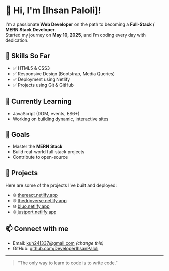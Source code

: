 # 👋 Hi, I'm [Ihsan Paloli]!

I'm a passionate **Web Developer** on the path to becoming a **Full-Stack / MERN Stack Developer**.  
Started my journey on **May 10, 2025**, and I’m coding every day with dedication.

## 🧰 Skills So Far
- ✅ HTML5 & CSS3
- ✅ Responsive Design (Bootstrap, Media Queries)
- ✅ Deployment using Netlify
- ✅ Projects using Git & GitHub

## 🌱 Currently Learning
- JavaScript (DOM, events, ES6+)
- Working on building dynamic, interactive sites

## 🚀 Goals
- Master the **MERN Stack**
- Build real-world full-stack projects
- Contribute to open-source

## 🧩 Projects
Here are some of the projects I've built and deployed:
- 🌐 [thereact.netlify.app](https://thereact.netlify.app)
- 🌐 [thedripverse.netlify.app](https://thedripverse.netlify.app)
- 🌐 [bluo.netlify.app](https://bluo.netlify.app)
- 🌐 [justport.netlify.app](https://justport.netlify.app)

## 📫 Connect with me
- Email: kuh241337@gmail.com *(change this)*
- GitHub: [github.com/DeveloperIhsanPaloli](https://github.com/DeveloperIhsanPaloli)

---

> “The only way to learn to code is to write code.”

